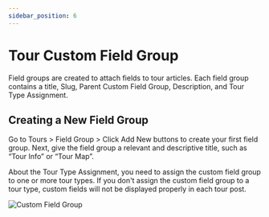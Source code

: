 ```yaml
---
sidebar_position: 6
---
```

# Tour Custom Field Group

Field groups are created to attach fields to tour articles. Each field group contains a title, Slug, Parent Custom Field Group, Description, and Tour Type Assignment.

## Creating a New Field Group

Go to Tours  > Field Group > Click Add New buttons to create your first field group. Next, give the field group a relevant and descriptive title, such as “Tour Info” or “Tour Map”.

About the Tour Type Assignment, you need to assign the custom field group to one or more tour types. If you don't assign the custom field group to a tour type, custom fields will not be displayed properly in each tour post.

![Custom Field Group](./img/customfield.avif)
